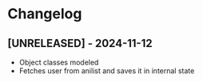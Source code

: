 # Changelog

## [UNRELEASED] - 2024-11-12

* Object classes modeled
* Fetches user from anilist and saves it in internal state